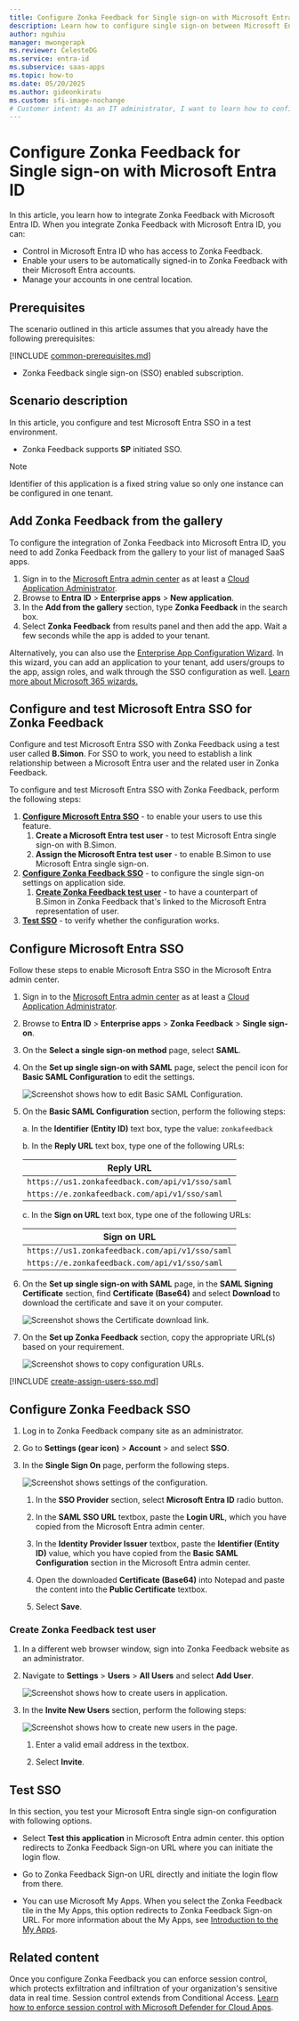 ```yaml
---
title: Configure Zonka Feedback for Single sign-on with Microsoft Entra ID
description: Learn how to configure single sign-on between Microsoft Entra ID and Zonka Feedback.
author: nguhiu
manager: mwongerapk
ms.reviewer: CelesteDG
ms.service: entra-id
ms.subservice: saas-apps
ms.topic: how-to
ms.date: 05/20/2025
ms.author: gideonkiratu
ms.custom: sfi-image-nochange
# Customer intent: As an IT administrator, I want to learn how to configure single sign-on between Microsoft Entra ID and Zonka Feedback so that I can control who has access to Zonka Feedback, enable automatic sign-in with Microsoft Entra accounts, and manage my accounts in one central location.
---
```


# Configure Zonka Feedback for Single sign-on with Microsoft Entra ID

In this article,  you learn how to integrate Zonka Feedback with Microsoft Entra ID. When you integrate Zonka Feedback with Microsoft Entra ID, you can:

* Control in Microsoft Entra ID who has access to Zonka Feedback.
* Enable your users to be automatically signed-in to Zonka Feedback with their Microsoft Entra accounts.
* Manage your accounts in one central location.

## Prerequisites
The scenario outlined in this article assumes that you already have the following prerequisites:

[!INCLUDE [common-prerequisites.md](~/identity/saas-apps/includes/common-prerequisites.md)]
* Zonka Feedback single sign-on (SSO) enabled subscription.

## Scenario description

In this article,  you configure and test Microsoft Entra SSO in a test environment.

* Zonka Feedback supports **SP** initiated SSO.

> [!NOTE]
> Identifier of this application is a fixed string value so only one instance can be configured in one tenant.

## Add Zonka Feedback from the gallery

To configure the integration of Zonka Feedback into Microsoft Entra ID, you need to add Zonka Feedback from the gallery to your list of managed SaaS apps.

1. Sign in to the [Microsoft Entra admin center](https://entra.microsoft.com) as at least a [Cloud Application Administrator](~/identity/role-based-access-control/permissions-reference.md#cloud-application-administrator).
1. Browse to **Entra ID** > **Enterprise apps** > **New application**.
1. In the **Add from the gallery** section, type **Zonka Feedback** in the search box.
1. Select **Zonka Feedback** from results panel and then add the app. Wait a few seconds while the app is added to your tenant.

Alternatively, you can also use the [Enterprise App Configuration Wizard](https://portal.office.com/AdminPortal/home?Q=Docs#/azureadappintegration). In this wizard, you can add an application to your tenant, add users/groups to the app, assign roles, and walk through the SSO configuration as well. [Learn more about Microsoft 365 wizards.](/microsoft-365/admin/misc/azure-ad-setup-guides)

## Configure and test Microsoft Entra SSO for Zonka Feedback

Configure and test Microsoft Entra SSO with Zonka Feedback using a test user called **B.Simon**. For SSO to work, you need to establish a link relationship between a Microsoft Entra user and the related user in Zonka Feedback.

To configure and test Microsoft Entra SSO with Zonka Feedback, perform the following steps:

1. **[Configure Microsoft Entra SSO](#configure-microsoft-entra-sso)** - to enable your users to use this feature.
    1. **Create a Microsoft Entra test user** - to test Microsoft Entra single sign-on with B.Simon.
    1. **Assign the Microsoft Entra test user** - to enable B.Simon to use Microsoft Entra single sign-on.
1. **[Configure Zonka Feedback SSO](#configure-zonka-feedback-sso)** - to configure the single sign-on settings on application side.
    1. **[Create Zonka Feedback test user](#create-zonka-feedback-test-user)** - to have a counterpart of B.Simon in Zonka Feedback that's linked to the Microsoft Entra representation of user.
1. **[Test SSO](#test-sso)** - to verify whether the configuration works.

## Configure Microsoft Entra SSO

Follow these steps to enable Microsoft Entra SSO in the Microsoft Entra admin center.

1. Sign in to the [Microsoft Entra admin center](https://entra.microsoft.com) as at least a [Cloud Application Administrator](~/identity/role-based-access-control/permissions-reference.md#cloud-application-administrator).
1. Browse to **Entra ID** > **Enterprise apps** > **Zonka Feedback** > **Single sign-on**.
1. On the **Select a single sign-on method** page, select **SAML**.
1. On the **Set up single sign-on with SAML** page, select the pencil icon for **Basic SAML Configuration** to edit the settings.

   ![Screenshot shows how to edit Basic SAML Configuration.](common/edit-urls.png "Basic Configuration")

1. On the **Basic SAML Configuration** section, perform the following steps:

    a. In the **Identifier (Entity ID)** text box, type the value:
    `zonkafeedback`

    b. In the **Reply URL** text box, type one of the following URLs:

    | **Reply URL**|
    |---------------|
    | `https://us1.zonkafeedback.com/api/v1/sso/saml` |
    | `https://e.zonkafeedback.com/api/v1/sso/saml` |

    c. In the **Sign on URL** text box, type one of the following URLs:

    | **Sign on URL** |
    |------------------|
    | `https://us1.zonkafeedback.com/api/v1/sso/saml` |
    | `https://e.zonkafeedback.com/api/v1/sso/saml` |

1. On the **Set up single sign-on with SAML** page, in the **SAML Signing Certificate** section, find **Certificate (Base64)** and select **Download** to download the certificate and save it on your computer.

	![Screenshot shows the Certificate download link.](common/certificatebase64.png "Certificate")

1. On the **Set up Zonka Feedback** section, copy the appropriate URL(s) based on your requirement.

	![Screenshot shows to copy configuration URLs.](common/copy-configuration-urls.png "Metadata")

<a name='create-a-microsoft-entra-id-test-user'></a>

[!INCLUDE [create-assign-users-sso.md](~/identity/saas-apps/includes/create-assign-users-sso.md)]

## Configure Zonka Feedback SSO

1. Log in to Zonka Feedback company site as an administrator.

1. Go to **Settings (gear icon)** > **Account** > and select **SSO**.

1. In the **Single Sign On** page, perform the following steps.

    ![Screenshot shows settings of the configuration.](./media/zonka-feedback-tutorial/settings.png "Account")

    1. In the **SSO Provider** section, select **Microsoft Entra ID** radio button.

    1. In the **SAML SSO URL** textbox, paste the **Login URL**, which you have copied from the Microsoft Entra admin center.

    1. In the **Identity Provider Issuer** textbox, paste the **Identifier (Entity ID)** value, which you have copied from the  **Basic SAML Configuration** section in the Microsoft Entra admin center.

    1. Open the downloaded **Certificate (Base64)** into Notepad and paste the content into the **Public Certificate** textbox.

    1. Select **Save**.

### Create Zonka Feedback test user

1. In a different web browser window, sign into Zonka Feedback website as an administrator.

1. Navigate to **Settings** > **Users** > **All Users** and select **Add User**.

    ![Screenshot shows how to create users in application.](./media/zonka-feedback-tutorial/create.png "Users")

1. In the **Invite New Users** section, perform the following steps:

    ![Screenshot shows how to create new users in the page.](./media/zonka-feedback-tutorial/details.png "Creating Users")

    1. Enter a valid email address in the textbox.

    1. Select **Invite**.

## Test SSO 

In this section, you test your Microsoft Entra single sign-on configuration with following options.
 
* Select **Test this application** in Microsoft Entra admin center. this option redirects to Zonka Feedback Sign-on URL where you can initiate the login flow.
 
* Go to Zonka Feedback Sign-on URL directly and initiate the login flow from there.
 
* You can use Microsoft My Apps. When you select the Zonka Feedback tile in the My Apps, this option redirects to Zonka Feedback Sign-on URL. For more information about the My Apps, see [Introduction to the My Apps](https://support.microsoft.com/account-billing/sign-in-and-start-apps-from-the-my-apps-portal-2f3b1bae-0e5a-4a86-a33e-876fbd2a4510).

## Related content

Once you configure Zonka Feedback you can enforce session control, which protects exfiltration and infiltration of your organization's sensitive data in real time. Session control extends from Conditional Access. [Learn how to enforce session control with Microsoft Defender for Cloud Apps](/cloud-app-security/proxy-deployment-any-app).
